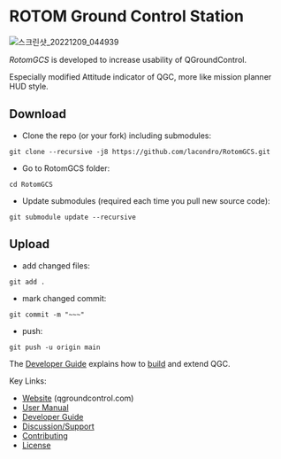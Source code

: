 # ROTOM Ground Control Station
![스크린샷_20221209_044939](https://user-images.githubusercontent.com/39759482/206651896-8e4d8637-db5a-47ae-b8cd-5b504422671b.png)

*RotomGCS* is developed to increase usability of QGroundControl.

Especially modified Attitude indicator of QGC, more like mission planner HUD style.

## Download
* Clone the repo (or your fork) including submodules:

```
git clone --recursive -j8 https://github.com/lacondro/RotomGCS.git
```

* Go to RotomGCS folder:

```
cd RotomGCS
```

* Update submodules (required each time you pull new source code):

```
git submodule update --recursive
```


## Upload
* add changed files:

```
git add .
```
* mark changed commit:

```
git commit -m "~~~"
```
* push:

```
git push -u origin main
```


The [Developer Guide](https://dev.qgroundcontrol.com/en/) explains how to [build](https://dev.qgroundcontrol.com/en/getting_started/) and extend QGC.


Key Links:
* [Website](http://qgroundcontrol.com) (qgroundcontrol.com)
* [User Manual](https://docs.qgroundcontrol.com/en/)
* [Developer Guide](https://dev.qgroundcontrol.com/en/)
* [Discussion/Support](https://docs.qgroundcontrol.com/en/Support/Support.html)
* [Contributing](https://dev.qgroundcontrol.com/en/contribute/)
* [License](https://github.com/mavlink/qgroundcontrol/blob/master/COPYING.md)
